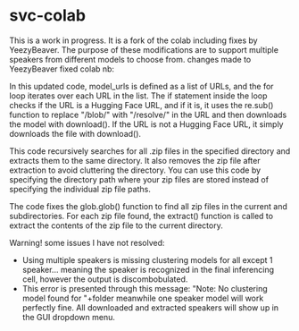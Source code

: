 # svc-colab
This is a work in progress. It is a fork of the colab including fixes by YeezyBeaver. 
The purpose of these modifications are to support multiple speakers from different models to choose from. 
changes made to YeezyBeaver fixed colab nb:

In this updated code, model_urls is defined as a list of URLs, and the for loop iterates over each URL in the list. The if statement inside the loop checks if the URL is a Hugging Face URL, and if it is, it uses the re.sub() function to replace "/blob/" with "/resolve/" in the URL and then downloads the model with download(). If the URL is not a Hugging Face URL, it simply downloads the file with download().

This code recursively searches for all .zip files in the specified directory and extracts them to the same directory. It also removes the zip file after extraction to avoid cluttering the directory. You can use this code by specifying the directory path where your zip files are stored instead of specifying the individual zip file paths.

The code fixes the glob.glob() function to find all zip files in the current and subdirectories. For each zip file found, the extract() function is called to extract the contents of the zip file to the current directory.

Warning! some issues I have not resolved: 
* Using multiple speakers is missing clustering models for all except 1 speaker... meaning the speaker is recognized in the final inferencing cell, however the output is discombobulated. 
* This error is presented through this message:  "Note: No clustering model found for "+folder meanwhile one speaker model will work perfectly fine. All downloaded and extracted speakers will show up in the GUI dropdown menu.

